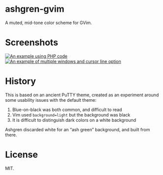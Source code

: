# ashgren-gvim

A muted, mid-tone color scheme for GVim.

# Screenshots

[![An example using PHP code](https://sapphirecat.github.io/images/ashgren/php.png "PHP Demo")](https://sapphirecat.github.io/images/ashgren/php.png)  
[![An example of multiple windows and cursor line option](https://sapphirecat.github.io/images/ashgren/multi.png "Multi/Option Demo")](https://sapphirecat.github.io/images/ashgren/multi.png)

# History

This is based on an ancient PuTTY theme, created as an experiment around some
usability issues with the default theme:

1. Blue-on-black was both common, and difficult to read
2. Vim used `background=light` but the background was black
3. It is difficult to distinguish dark colors on a white background

Ashgren discarded white for an “ash green” background, and built from there.

# License

MIT.
